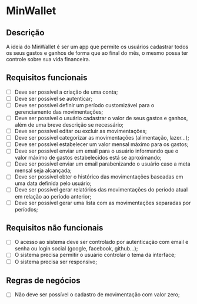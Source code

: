 # MinWallet

## Descrição

A ideia do MinWallet é ser um app que permite os usuários cadastrar todos os seus gastos e ganhos de forma que ao final do mês, o mesmo possa ter controle sobre sua vida financeira.

## Requisitos funcionais

- [ ] Deve ser possível a criação de uma conta;
- [ ] Deve ser possível se autenticar;
- [ ] Deve ser possível definir um período customizável para o gerenciamento das movimentações;
- [ ] Deve ser possível o usuário cadastrar o valor de seus gastos e ganhos, além de uma breve descrição se necessário;
- [ ] Deve ser possível editar ou excluir as movimentações;
- [ ] Deve ser possível categorizar as movimentações (alimentação, lazer...);
- [ ] Deve ser possível estabelecer um valor mensal máximo para os gastos;
- [ ] Deve ser possível enviar um email para o usuário informando que o valor máximo de gastos estabelecidos está se aproximando;
- [ ] Deve ser possível enviar um email parabenizando o usuário caso a meta mensal seja alcançada;
- [ ] Deve ser possível obter o histórico das movimentações baseadas em uma data definida pelo usuário;
- [ ] Deve ser possível gerar relatórios das movimentações do período atual em relação ao período anterior;
- [ ] Deve ser possível gerar uma lista com as movimentações separadas por períodos;

## Requisitos não funcionais

- [ ] O acesso ao sistema deve ser controlado por autenticação com email e senha ou login social (google, facebook, github...);
- [ ] O sistema precisa permitir o usuário controlar o tema da interface;
- [ ] O sistema precisa ser responsivo;

## Regras de negócios

- [ ] Não deve ser possível o cadastro de movimentação com valor zero;
